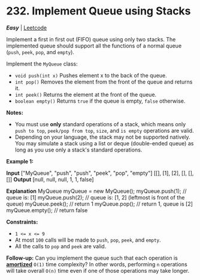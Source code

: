 # 232\. Implement Queue using Stacks

**_Easy_** | [Leetcode](https://leetcode.com/problems/implement-queue-using-stacks/)

Implement a first in first out (FIFO) queue using only two stacks. The implemented queue should support all the functions of a normal queue (`push`, `peek`, `pop`, and `empty`).

Implement the `MyQueue` class:

- `void push(int x)` Pushes element x to the back of the queue.
- `int pop()` Removes the element from the front of the queue and returns it.
- `int peek()` Returns the element at the front of the queue.
- `boolean empty()` Returns `true` if the queue is empty, `false` otherwise.

**Notes:**

- You must use **only** standard operations of a stack, which means only `push to top`, `peek/pop from top`, `size`, and `is empty` operations are valid.
- Depending on your language, the stack may not be supported natively. You may simulate a stack using a list or deque (double-ended queue) as long as you use only a stack's standard operations.

**Example 1:**

**Input**
\["MyQueue", "push", "push", "peek", "pop", "empty"\]
\[\[\], \[1\], \[2\], \[\], \[\], \[\]\]
**Output**
\[null, null, null, 1, 1, false\]

**Explanation**
MyQueue myQueue = new MyQueue();
myQueue.push(1); // queue is: \[1\]
myQueue.push(2); // queue is: \[1, 2\] (leftmost is front of the queue)
myQueue.peek(); // return 1
myQueue.pop(); // return 1, queue is \[2\]
myQueue.empty(); // return false

**Constraints:**

- `1 <= x <= 9`
- At most `100` calls will be made to `push`, `pop`, `peek`, and `empty`.
- All the calls to `pop` and `peek` are valid.

**Follow-up:** Can you implement the queue such that each operation is **[amortized](https://en.wikipedia.org/wiki/Amortized_analysis)** `O(1)` time complexity? In other words, performing `n` operations will take overall `O(n)` time even if one of those operations may take longer.
